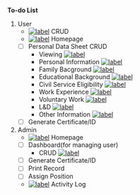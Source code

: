 <strong>To-do List</strong>

1. User
    - [![label](https://img.shields.io/badge/status-done-blue)](#) CRUD
    - [![label](https://img.shields.io/badge/status-done-blue)](#) Homepage
    - [ ] Personal Data Sheet CRUD
        - Viewing [![label](https://img.shields.io/badge/status-in--progress-orange)](#)
        - Personal Information [![label](https://img.shields.io/badge/status-complete-green)](#)
        - Family Bacground [![label](https://img.shields.io/badge/status-complete-green)](#)
        - Educational Background [![label](https://img.shields.io/badge/status-complete-green)](#)
        - Civil Service Eligibility [![label](https://img.shields.io/badge/status-complete-green)](#)
        - Work Experience [![label](https://img.shields.io/badge/status-complete-green)](#)
        - Voluntary Work [![label](https://img.shields.io/badge/status-in--progress-orange)](#)
        - L&D [![label](https://img.shields.io/badge/status-halted-red)](#)
        - Other Information [![label](https://img.shields.io/badge/status-halted-red)](#)
    - [ ] Generate Certificate/ID

2. Admin
    - [![label](https://img.shields.io/badge/status-done-blue)](#) Homepage
    - [ ] Dashboard(for managing user)
        - CRUD [![label](https://img.shields.io/badge/status-in--progress-orange)](#)
    - [ ] Generate Certificate/ID
    - [ ] Print Record
    - [ ] Assign Position
    - [![label](https://img.shields.io/badge/status-done-blue)](#) Activity Log

<!-- USE THIS AS LABEL
[![label](https://img.shields.io/badge/status-done-blue)](#)
[![label](https://img.shields.io/badge/status-halted-red)](#)
[![label](https://img.shields.io/badge/status-in--progress-orange)](#)
[![label](https://img.shields.io/badge/status-complete-green)](#)
 -->
